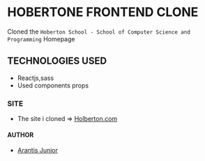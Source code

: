 # HOBERTONE FRONTEND CLONE

Cloned the `Hoberton School - School of Computer Science and Programming` Homepage 

## TECHNOLOGIES USED
- Reactjs,sass
- Used components props
  
### SITE
- The site i cloned =>
[Holberton.com](https://www.holbertonschool.com/)



#### AUTHOR
- [Arantis Junior](https://github.com/Arantisjr)
